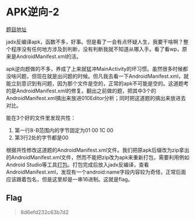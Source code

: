 # APK逆向-2

[题目地址](https://adworld.xctf.org.cn/challenges/details?hash=674f06fb-be6e-4635-b657-fee1cbbd2107_2&task_category_id=6)

jadx反编译apk，函数不多，好事。但是看了一会有点怀疑人生，我要干啥啊？整个程序没有任何地方涉及到判断，没有判断我就不知道从哪入手。看了看wp，原来是AndroidManifest.xml的活。

apk逆向题做的不多，养成了上来就猛冲MainActivity的坏习惯。虽然很多时候都没啥问题，但现在就是出问题的时候。但凡我去看一下AndroidManifest.xml，就能立刻意识到有问题，因为那个文件是空的，正常的apk不可能是空的。这道题考的是AndroidManifest.xml的修复。翻出之前做的题，把其中3个的AndroidManifest.xml搞出来放进010Editor分析；同时把这道题的搞出来放进去对比。

能在3个好的文件里发现共性：

1. 第一行8-B范围内的字节固定为01 00 1C 00
2. 第3行2处的字节都是00

根据共性修改这道题的AndroidManifest.xml文件。我们把原apk后缀改为zip拿出的AndroidManifest.xml文件，然而不能把zip改为apk来重新打包，需要利用例如Android Studio等工具[打包](https://blog.csdn.net/woaichimahua/article/details/54427528)。打包完成后放入jadx反编译，查看AndroidManifest.xml，发现有一个android:name字段内容较为奇怪，正常后面应该跟着包名，但是这里却是一串16进制。这就是flag。

## Flag
> 8d6efd232c63b7d2